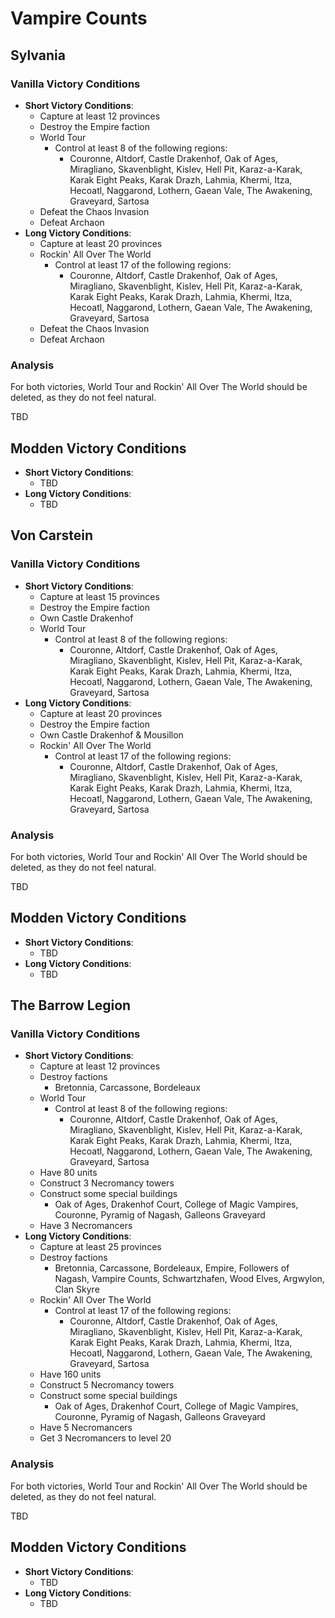 # Vampire Counts

## Sylvania

### Vanilla Victory Conditions

* **Short Victory Conditions**:
	* Capture at least 12 provinces
	* Destroy the Empire faction
	* World Tour
	    * Control at least 8 of the following regions:
	        * Couronne, Altdorf, Castle Drakenhof, Oak of Ages, Miragliano, Skavenblight, Kislev, Hell Pit, Karaz-a-Karak,
            Karak Eight Peaks, Karak Drazh, Lahmia, Khermi, Itza, Hecoatl, Naggarond, Lothern, Gaean Vale, The Awakening, 
            Graveyard, Sartosa
    * Defeat the Chaos Invasion
    * Defeat Archaon
* **Long Victory Conditions**:
	* Capture at least 20 provinces
	* Rockin' All Over The World
	    * Control at least 17 of the following regions:
	        * Couronne, Altdorf, Castle Drakenhof, Oak of Ages, Miragliano, Skavenblight, Kislev, Hell Pit, Karaz-a-Karak,
            Karak Eight Peaks, Karak Drazh, Lahmia, Khermi, Itza, Hecoatl, Naggarond, Lothern, Gaean Vale, The Awakening, 
            Graveyard, Sartosa
    * Defeat the Chaos Invasion
    * Defeat Archaon

### Analysis

For both victories, World Tour and Rockin' All Over The World should be deleted, as they do not feel natural.

TBD

## Modden Victory Conditions


* **Short Victory Conditions**:
	* TBD
* **Long Victory Conditions**:
	* TBD

## Von Carstein

### Vanilla Victory Conditions

* **Short Victory Conditions**:
	* Capture at least 15 provinces
	* Destroy the Empire faction
	* Own Castle Drakenhof
	* World Tour
	    * Control at least 8 of the following regions:
	        * Couronne, Altdorf, Castle Drakenhof, Oak of Ages, Miragliano, Skavenblight, Kislev, Hell Pit, Karaz-a-Karak,
            Karak Eight Peaks, Karak Drazh, Lahmia, Khermi, Itza, Hecoatl, Naggarond, Lothern, Gaean Vale, The Awakening, 
            Graveyard, Sartosa
* **Long Victory Conditions**:
	* Capture at least 20 provinces
	* Destroy the Empire faction
	* Own Castle Drakenhof & Mousillon
	* Rockin' All Over The World
	    * Control at least 17 of the following regions:
	        * Couronne, Altdorf, Castle Drakenhof, Oak of Ages, Miragliano, Skavenblight, Kislev, Hell Pit, Karaz-a-Karak,
            Karak Eight Peaks, Karak Drazh, Lahmia, Khermi, Itza, Hecoatl, Naggarond, Lothern, Gaean Vale, The Awakening, 
            Graveyard, Sartosa

### Analysis

For both victories, World Tour and Rockin' All Over The World should be deleted, as they do not feel natural.

TBD

## Modden Victory Conditions

* **Short Victory Conditions**:
	* TBD
* **Long Victory Conditions**:
	* TBD

## The Barrow Legion

### Vanilla Victory Conditions

* **Short Victory Conditions**:
	* Capture at least 12 provinces
	* Destroy factions
	    * Bretonnia, Carcassone, Bordeleaux
	* World Tour
	    * Control at least 8 of the following regions:
	        * Couronne, Altdorf, Castle Drakenhof, Oak of Ages, Miragliano, Skavenblight, Kislev, Hell Pit, Karaz-a-Karak,
            Karak Eight Peaks, Karak Drazh, Lahmia, Khermi, Itza, Hecoatl, Naggarond, Lothern, Gaean Vale, The Awakening, 
            Graveyard, Sartosa
    * Have 80 units
    * Construct 3 Necromancy towers
    * Construct some special buildings
        * Oak of Ages, Drakenhof Court, College of Magic Vampires, Couronne, Pyramig of Nagash, Galleons Graveyard
    * Have 3 Necromancers
* **Long Victory Conditions**:
	* Capture at least 25 provinces
	* Destroy factions
	    * Bretonnia, Carcassone, Bordeleaux, Empire, Followers of Nagash, Vampire Counts, Schwartzhafen, Wood Elves, 
	    Argwylon, Clan Skyre
	* Rockin' All Over The World
	    * Control at least 17 of the following regions:
	        * Couronne, Altdorf, Castle Drakenhof, Oak of Ages, Miragliano, Skavenblight, Kislev, Hell Pit, Karaz-a-Karak,
            Karak Eight Peaks, Karak Drazh, Lahmia, Khermi, Itza, Hecoatl, Naggarond, Lothern, Gaean Vale, The Awakening, 
            Graveyard, Sartosa
    * Have 160 units
    * Construct 5 Necromancy towers
    * Construct some special buildings
        * Oak of Ages, Drakenhof Court, College of Magic Vampires, Couronne, Pyramig of Nagash, Galleons Graveyard
    * Have 5 Necromancers
    * Get 3 Necromancers to level 20

### Analysis

For both victories, World Tour and Rockin' All Over The World should be deleted, as they do not feel natural.

TBD

## Modden Victory Conditions

* **Short Victory Conditions**:
	* TBD
* **Long Victory Conditions**:
	* TBD
